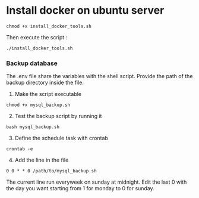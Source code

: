 # Install docker on ubuntu server

`chmod +x install_docker_tools.sh`

Then execute the script :

`./install_docker_tools.sh`

### Backup database

The .env file share the variables with the shell script. Provide the path of the backup directory inside the file.

1. Make the script executable

`chmod +x mysql_backup.sh`

2. Test the backup script by running it

`bash mysql_backup.sh`

3. Define the schedule task with crontab

`crontab -e`

4. Add the line in the file

`0 0 * * 0 /path/to/mysql_backup.sh`

The current line run everyweek on sunday at midnight. Edit the last 0 with the day you want starting from 1 for monday to 0 for sunday.
